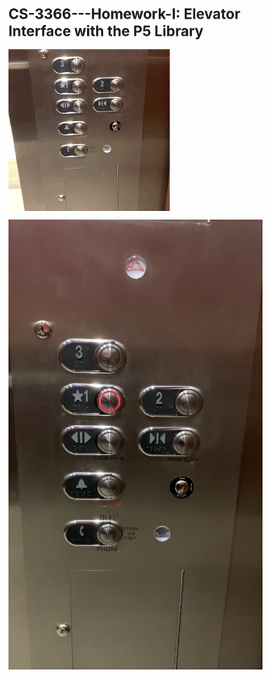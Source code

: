 # CS-3366---Homework-I: Elevator Interface with the P5 Library

![Elevator gif](https://github.com/Eliascm17/CS-3366---Homework-I/blob/master/Elevator.gif)

![photo1](https://github.com/Eliascm17/CS-3366---Homework-I/blob/master/Image1.jpeg)
